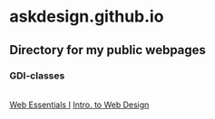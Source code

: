 # askdesign.github.io
<h2>Directory for my public webpages</h2>
<h3>GDI-classes</h3>
&nbsp;<br />
<a href="https://askdesign.github.io/gdi-html-css/web-design-1/">Web Essentials I</a>
<a href="https://askdesign.github.io/Intro-to-Web-Design/">Intro. to Web Design</a>
